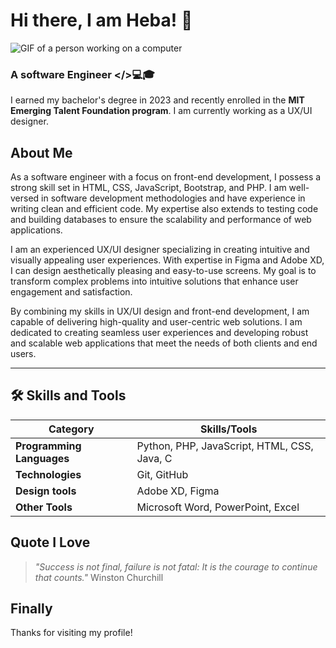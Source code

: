 # Hi there, I am Heba! 👋
![GIF of a person working on a computer](https://mir-s3-cdn-cf.behance.net/9a04dbe222f9908446f411cbd266f993/86db3b66-64a5-4cf4-9c20-b7679e299db1_rwc_0x42x1584x312x1584.png?h=ec1aff411592e9281bf47001d4f2d6c8)

### **A software Engineer** </>💻🎓
I earned my bachelor's degree in 2023 and recently enrolled in the **MIT Emerging Talent Foundation program**.
I am currently working as a UX/UI designer.

## About Me  

As a software engineer with a focus on front-end development, I possess a strong skill set in HTML, CSS, JavaScript, Bootstrap, and PHP. I am well-versed in software development methodologies and have experience in writing clean and efficient code. My expertise also extends to testing code and building databases to ensure the scalability and performance of web applications.

I am an experienced UX/UI designer specializing in creating intuitive and visually appealing user experiences. With expertise in Figma and Adobe XD, I can design aesthetically pleasing and easy-to-use screens. My goal is to transform complex problems into intuitive solutions that enhance user engagement and satisfaction.

By combining my skills in UX/UI design and front-end development, I am capable of delivering high-quality and user-centric web solutions. I am dedicated to creating seamless user experiences and developing robust and scalable web applications that meet the needs of both clients and end users.

---

## 🛠️ Skills and Tools  

| Category               | Skills/Tools                          |
|------------------------|---------------------------------------|
| **Programming Languages** | Python, PHP, JavaScript, HTML, CSS, Java, C                    |
| **Technologies**   | Git, GitHub                 |
| **Design tools**        | Adobe XD, Figma                    |
| **Other Tools**          | Microsoft Word, PowerPoint, Excel             |

## Quote I Love 
>
>_"Success is not final, failure is not fatal: It is the courage to continue that counts."_
Winston Churchill

## Finally  

Thanks for visiting my profile! 
